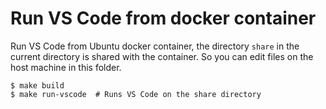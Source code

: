 # Run VS Code from docker container

Run VS Code from Ubuntu docker container, the directory `share` in the current
directory is shared with the container. So you can edit files on the host machine
in this folder.

```
$ make build
$ make run-vscode  # Runs VS Code on the share directory
```

